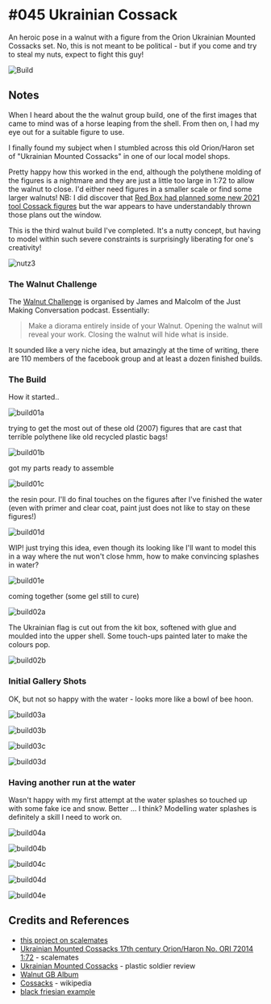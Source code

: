 # #045 Ukrainian Cossack

An heroic pose in a walnut with a figure from the Orion Ukrainian Mounted Cossacks set. No, this is not  meant to be political - but if you come and try to steal my nuts, expect to fight this guy!

![Build](./assets/Cossack_build.jpg?raw=true)

## Notes

When I heard about the the walnut group build, one of the first images that came to mind was of a horse leaping from the shell.
From then on, I had my eye out for a suitable figure to use.

I finally found my subject when I stumbled across this old Orion/Haron set of "Ukrainian Mounted Cossacks" in one of our local model shops.

Pretty happy how this worked in the end, although the polythene molding of the figures is a nightmare and they are just a little too large in 1:72 to
allow the walnut to close. I'd either need figures in a smaller scale or find some larger walnuts!
NB: I did discover that [Red Box had planned some new 2021 tool Cossack figures](https://www.scalemates.com/kits/red-box-rb72142-17th-century-ukrainian-registered-cossack-infantry--1377500) but the war appears to have understandably thrown those plans out the window.

This is the third walnut build I've completed. It's a nutty concept, but having to model within such severe constraints is surprisingly liberating for one's creativity!

![nutz3](./assets/nutz3.jpg?raw=true)

### The Walnut Challenge

The
[Walnut Challenge](https://www.buymeacoffee.com/jmcpodcast/walnut-challenge-coming)
is organised by James and Malcolm of the Just Making Conversation podcast. Essentially:

> Make a diorama entirely inside of your Walnut. Opening the walnut will reveal your work. Closing the walnut will hide what is inside.

It sounded like a very niche idea, but amazingly at the time of writing, there are 110 members of the facebook group and at least a dozen finished builds.

### The Build

How it started..

![build01a](./assets/build01a.jpg?raw=true)

trying to get the most out of these old (2007) figures that are cast that terrible polythene like old recycled plastic bags!

![build01b](./assets/build01b.jpg?raw=true)

got my parts ready to assemble

![build01c](./assets/build01c.jpg?raw=true)

the resin pour. I'll do final touches on the figures after I've finished the water (even with primer and clear coat, paint just does not like to stay on these figures!)

![build01d](./assets/build01d.jpg?raw=true)

WIP! just trying this idea, even though its looking like I'll want to model this in a way where the nut won't close
hmm, how to make convincing splashes in water?

![build01e](./assets/build01e.jpg?raw=true)

coming together (some gel still to cure)

![build02a](./assets/build02a.jpg?raw=true)

The Ukrainian flag is cut out from the kit box, softened with glue and moulded into the upper shell. Some touch-ups painted later to make the colours pop.

![build02b](./assets/build02b.jpg?raw=true)

### Initial Gallery Shots

OK, but not so happy with the water - looks more like a bowl of bee hoon.

![build03a](./assets/build03a.jpg?raw=true)

![build03b](./assets/build03b.jpg?raw=true)

![build03c](./assets/build03c.jpg?raw=true)

![build03d](./assets/build03d.jpg?raw=true)

### Having another run at the water

Wasn't happy with my first attempt at the water splashes so touched up with some fake ice and snow. Better ... I think?
Modelling water splashes is definitely a skill I need to work on.

![build04a](./assets/build04a.jpg?raw=true)

![build04b](./assets/build04b.jpg?raw=true)

![build04c](./assets/build04c.jpg?raw=true)

![build04d](./assets/build04d.jpg?raw=true)

![build04e](./assets/build04e.jpg?raw=true)

## Credits and References

* [this project on scalemates](https://www.scalemates.com/profiles/mate.php?id=74137&p=projects&project=126225)
* [Ukrainian Mounted Cossacks 17th century Orion/Haron No. ORI 72014 1:72](https://www.scalemates.com/kits/orion-haron-ori-72014-mounted-cossacks--1084146) - scalemates
* [Ukrainian Mounted Cossacks](http://www.plasticsoldierreview.com/review.aspx?id=1219) - plastic soldier review
* [Walnut GB Album](https://www.facebook.com/media/set?set=oa.1377385686101154&type=3)
* [Cossacks](https://en.wikipedia.org/wiki/Cossacks) - wikipedia
* [black friesian example](https://amazinghorsefacts.com/wp-content/uploads/2021/01/shutterstock_759343411-black-friesian.jpg)
